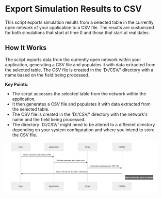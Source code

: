 # Export Simulation Results to CSV

This script exports simulation results from a selected table in the currently open network of your application to a CSV file. The results are customized for both simulations that start at time 0 and those that start at real dates.

## How It Works

The script exports data from the currently open network within your application, generating a CSV file and populates it with data extracted from the selected table. The CSV file is created in the 'D:/CSV/' directory with a name based on the field being processed.

**Key Points:**

- The script accesses the selected table from the network within the application.
- It then generates a CSV file and populates it with data extracted from the selected table.
- The CSV file is created in the 'D:/CSV/' directory with the network's name and the field being processed.
- The directory 'D:/CSV/' might need to be altered to a different directory depending on your system configuration and where you intend to store the CSV file.

![alt text](image.png)